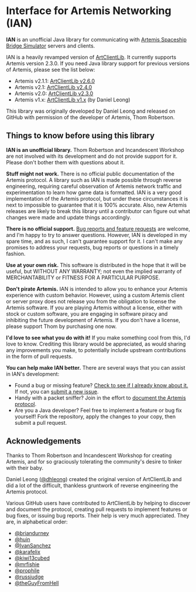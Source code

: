 Interface for Artemis Networking (IAN)
======================================
**IAN** is an unofficial Java library for communicating with [Artemis Spaceship Bridge Simulator](http://www.artemis.eochu.com/) servers and clients.

IAN is a heavily revamped version of [ArtClientLib](https://github.com/rjwut/ArtClientLib). It currently supports Artemis version 2.3.0. If you need Java library support for previous versions of Artemis, please see the list below:

* Artemis v2.1.1: [ArtClientLib v2.6.0](https://github.com/rjwut/ArtClientLib/releases/tag/v2.6.0)
* Artemis v2.1: [ArtClientLib v2.4.0](https://github.com/rjwut/ArtClientLib/releases/tag/v2.4.0)
* Artemis v2.0: [ArtClientLib v2.3.0](https://github.com/rjwut/ArtClientLib/releases/tag/v2.3.0)
* Artemis v1.x: [ArtClientLib v1.x](https://github.com/dhleong/ArtClientLib) (by Daniel Leong)

This library was originally developed by Daniel Leong and released on GitHub with permission of the developer of Artemis, Thom Robertson.

## Things to know before using this library ##

**IAN is an unofficial library.** Thom Robertson and Incandescent Workshop are not involved with its development and do not provide support for it. Please don't bother them with questions about it.

**Stuff might not work.** There is no official public documentation of the Artemis protocol. A library such as IAN is made possible through reverse engineering, requiring careful observation of Artemis network traffic and experimentation to learn how game data is formatted. IAN is a very good implementation of the Artemis protocol, but under these circumstances it is next to impossible to guarantee that it is 100% accurate. Also, new Artemis releases are likely to break this library until a contributor can figure out what changes were made and update things accordingly.

**There is no official support.** [Bug reports and feature requests](https://github.com/rjwut/ian/issues) are welcome, and I'm happy to try to answer questions. However, IAN is developed in my spare time, and as such, I can't guarantee support for it. I can't make any promises to address your requests, bug reports or questions in a timely fashion.

**Use at your own risk.** This software is distributed in the hope that it will be useful, but WITHOUT ANY WARRANTY; not even the implied warranty of MERCHANTABILITY or FITNESS FOR A PARTICULAR PURPOSE.

**Don't pirate Artemis.** IAN is intended to allow you to enhance your Artemis experience with custom behavior. However, using a custom Artemis client or server proxy does not release you from the obligation to license the Artemis software. If you are playing Artemis without a license, either with stock or custom software, you are engaging in software piracy and inhibiting the future development of Artemis. If you don't have a license, please support Thom by purchasing one now.

**I'd love to see what you do with it!** If you make something cool from this, I'd love to know. Crediting this library would be appreciated, as would sharing any improvements you make, to potentially include upstream contributions in the form of pull requests.

**You can help make IAN better.** There are several ways that you can assist in IAN's development:
* Found a bug or missing feature? [Check to see if I already know about it.](https://github.com/rjwut/ian/issues) If not, you can [submit a new issue](https://github.com/rjwut/ian/issues/new).
* Handy with a packet sniffer? Join in the effort to [document the Artemis protocol](https://github.com/artemis-nerds/protocol-docs).
* Are you a Java developer? Feel free to implement a feature or bug fix yourself! Fork the repository, apply the changes to your copy, then submit a pull request.

## Acknowledgements ##
Thanks to Thom Robertson and Incandescent Workshop for creating Artemis, and for so graciously tolerating the community's desire to tinker with their baby.

Daniel Leong ([@dhleong](https://github.com/dhleong)) created the original version of ArtClientLib and did a lot of the difficult, thankless gruntwork of reverse engineering the Artemis protocol.

Various GitHub users have contributed to ArtClientLib by helping to discover and document the protocol, creating pull requests to implement features or bug fixes, or issuing bug reports. Their help is very much appreciated. They are, in alphabetical order:
* [@briandurney](https://github.com/briandurney)
* [@huin](https://github.com/huin)
* [@IvanSanchez](https://github.com/IvanSanchez)
* [@karafelix](https://github.com/karafelix)
* [@kiwi13cubed](https://github.com/kiwi13cubed)
* [@mrfishie](https://github.com/mrfishie)
* [@prophile](https://github.com/prophile)
* [@russjudge](https://github.com/russjudge)
* [@theGuyFromHell](https://github.com/theGuyFromHell)
